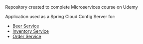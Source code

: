 Repository created to complete Microservices course on Udemy

Application used as a Spring Cloud Config Server for:
- [Beer Service](https://github.com/Qkiz288/mssc-beer-service-kamil)
- [Inventory Service](https://github.com/Qkiz288/mssc-beer-inventory-service)
- [Order Service](https://github.com/Qkiz288/mssc-beer-order-service)
